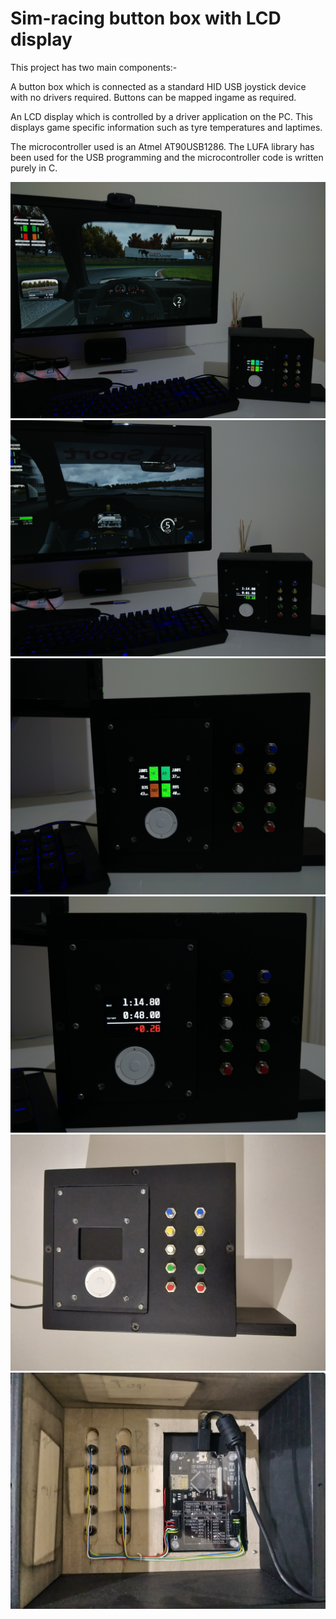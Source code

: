# Sim-racing button box with LCD display
This project has two main components:-

A button box which is connected as a standard HID USB joystick device with no drivers required. Buttons can be mapped ingame as required.

An LCD display which is controlled by a driver application on the PC. This displays game specific information such as tyre temperatures and laptimes. 

The microcontroller used is an Atmel AT90USB1286. The LUFA library has been used for the USB programming and the microcontroller code is written purely in C.

![image](https://github.com/RupertHSmith/sim-button-box-lcd/blob/master/img/IMG_20201103_172058.jpg)
![image](https://github.com/RupertHSmith/sim-button-box-lcd/blob/master/img/IMG_20201103_172650.jpg)
![image](https://github.com/RupertHSmith/sim-button-box-lcd/blob/master/img/IMG_20201103_172034.jpg)
![image](https://github.com/RupertHSmith/sim-button-box-lcd/blob/master/img/IMG_20201103_172424.jpg)
![image](https://github.com/RupertHSmith/sim-button-box-lcd/blob/master/img/IMG_20201103_171036__01.jpg)
![image](https://github.com/RupertHSmith/sim-button-box-lcd/blob/master/img/IMG_20201103_171152.jpg)

